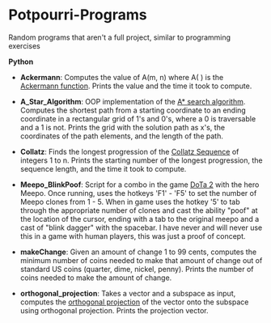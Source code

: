 # Potpourri-Programs
Random programs that aren't a full project, similar to programming exercises

**Python**
- **Ackermann**: Computes the value of A(m, n) where A( ) is the [Ackermann function](https://en.wikipedia.org/wiki/Ackermann_function). Prints the value and the time it took to compute.
             
- **A_Star_Algorithm**: OOP implementation of the [A* search algorithm](https://en.wikipedia.org/wiki/A*_search_algorithm). Computes the shortest path from a starting coordinate to an ending coordinate in a rectangular grid of 1's and 0's, where a 0 is traversable and a 1 is not. Prints the grid with the solution path as x's, the coordinates of the path elements, and the length of the path.

- **Collatz**: Finds the longest progression of the [Collatz Sequence](https://en.wikipedia.org/wiki/Collatz_conjecture) of integers 1 to n. Prints the starting number of the longest progression, the sequence length, and the time it took to compute.

- **Meepo_BlinkPoof**: Script for a combo in the game [DoTa 2](https://en.wikipedia.org/wiki/Dota_2) with the hero Meepo. Once running, uses the hotkeys 'F1' - 'F5' to set the number of Meepo clones from 1 - 5. When in game uses the hotkey '5' to tab through the appropriate number of clones and cast the ability "poof" at the location of the cursor, ending with a tab to the original meepo and a cast of "blink dagger" with the spacebar. I have never and will never use this in a game with human players, this was just a proof of concept.

- **makeChange**: Given an amount of change 1 to 99 cents, computes the minimum number of coins needed to make that amount of change out of standard US coins (quarter, dime, nickel, penny). Prints the number of coins needed to make the amount of change.

- **orthogonal_projection**: 
Takes a vector and a subspace as input, computes the [orthogonal projection](https://en.wikipedia.org/wiki/Projection_(linear_algebra)) of the vector onto the subspace using orthogonal projection. Prints the projection vector.
